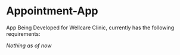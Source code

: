 # Appointment-App
App Being Developed for Wellcare Clinic, currently has the following requirements:

*Nothing as of now*


